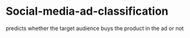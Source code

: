# Social-media-ad-classification
predicts whether the target audience buys the product in the ad or not 
